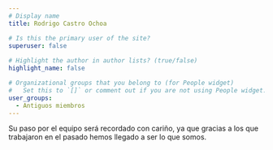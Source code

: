 ```yaml
---
# Display name
title: Rodrigo Castro Ochoa

# Is this the primary user of the site?
superuser: false
    
# Highlight the author in author lists? (true/false)
highlight_name: false

# Organizational groups that you belong to (for People widget)
#   Set this to `[]` or comment out if you are not using People widget.
user_groups:
  - Antiguos miembros
---
```


Su paso por el equipo será recordado con cariño, ya que gracias a los que trabajaron en el pasado hemos llegado a ser lo que somos. 
